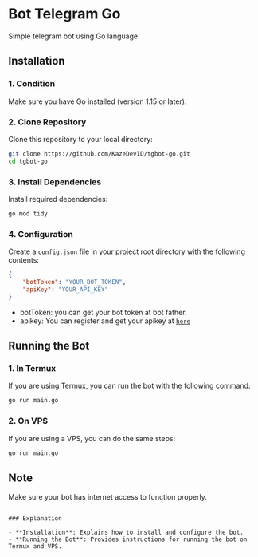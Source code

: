 # Bot Telegram Go

Simple telegram bot using Go language

## Installation

### 1. Condition

Make sure you have Go installed (version 1.15 or later).

### 2. Clone Repository

Clone this repository to your local directory:

```bash
git clone https://github.com/KazeDevID/tgbot-go.git
cd tgbot-go
```

### 3. Install Dependencies

Install required dependencies:

```bash
go mod tidy
```

### 4. Configuration

Create a `config.json` file in your project root directory with the following contents:

```json
{
    "botToken": "YOUR_BOT_TOKEN",
    "apiKey": "YOUR_API_KEY"
}
```
- botToken: you can get your bot token at bot father.
- apikey: You can register and get your apikey at [`here`](https://kaze-apis.my.id/)

## Running the Bot

### 1. In Termux

If you are using Termux, you can run the bot with the following command:

```bash
go run main.go
```

### 2. On VPS

If you are using a VPS, you can do the same steps:

```bash
go run main.go
```

## Note

Make sure your bot has internet access to function properly.
```

### Explanation

- **Installation**: Explains how to install and configure the bot.
- **Running the Bot**: Provides instructions for running the bot on Termux and VPS.
